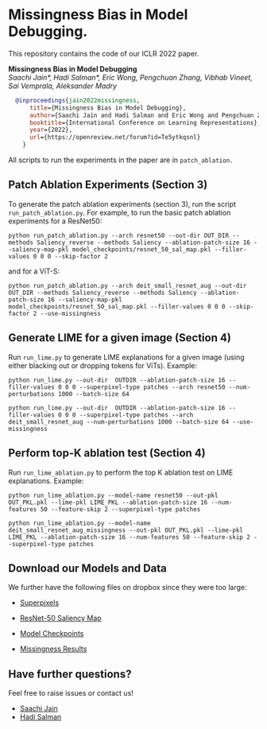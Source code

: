 # Missingness Bias in Model Debugging.

This repository contains the code of our ICLR 2022 paper. 

**Missingness Bias in Model Debugging** </br>
*Saachi Jain\*, Hadi Salman\*, Eric Wong, Pengchuan Zhang, Vibhab Vineet, Sai Vemprala, Aleksander Madry*

```bibtex
  @inproceedings{jain2022missingness,
      title={Missingness Bias in Model Debugging},
      author={Saachi Jain and Hadi Salman and Eric Wong and Pengchuan Zhang and Vibhav Vineet and Sai Vemprala and Aleksander Madry},
      booktitle={International Conference on Learning Representations},
      year={2022},
      url={https://openreview.net/forum?id=Te5ytkqsnl}
    } 
```

All scripts to run the experiments in the paper are in `patch_ablation.` 

## Patch Ablation Experiments (Section 3)
To generate the patch ablation experiments (section 3), run the script `run_patch_ablation.py`. For example, to run the basic patch ablation experiments for a ResNet50:
```
python run_patch_ablation.py --arch resnet50 --out-dir OUT_DIR --methods Saliency_reverse --methods Saliency --ablation-patch-size 16 --saliency-map-pkl model_checkpoints/resnet_50_sal_map.pkl --filler-values 0 0 0 --skip-factor 2
```
and for a ViT-S:
```
python run_patch_ablation.py --arch deit_small_resnet_aug --out-dir OUT_DIR --methods Saliency_reverse --methods Saliency --ablation-patch-size 16 --saliency-map-pkl  model_checkpoints/resnet_50_sal_map.pkl --filler-values 0 0 0 --skip-factor 2 --use-missingness

```
## Generate LIME for a given image (Section 4)
Run `run_lime.py` to generate LIME explanations for a given image (using either blacking out or dropping tokens for ViTs). Example:
```
python run_lime.py --out-dir  OUTDIR --ablation-patch-size 16 --filler-values 0 0 0 --superpixel-type patches --arch resnet50 --num-perturbations 1000 --batch-size 64 

python run_lime.py --out-dir  OUTDIR --ablation-patch-size 16 --filler-values 0 0 0 --superpixel-type patches --arch deit_small_resnet_aug --num-perturbations 1000 --batch-size 64 --use-missingness
```
## Perform top-K ablation test (Section 4)

Run `run_lime_ablation.py` to perform the top K ablation test on LIME explanations. Example:
```
python run_lime_ablation.py --model-name resnet50 --out-pkl OUT_PKL.pkl --lime-pkl LIME_PKL --ablation-patch-size 16 --num-features 50 --feature-skip 2 --superpixel-type patches

python run_lime_ablation.py --model-name deit_small_resnet_aug_missingness --out-pkl OUT_PKL.pkl --lime-pkl LIME_PKL --ablation-patch-size 16 --num-features 50 --feature-skip 2 --superpixel-type patches
```

## Download our Models and Data

We further have the following files on dropbox since they were too large:

- [Superpixels](https://www.dropbox.com/s/1y2gqdt2yp685yd/slic_superpixel.npy?dl=0)

- [ResNet-50 Saliency Map](https://www.dropbox.com/s/dwnsmso8xw03z9r/resnet_50_sal_map.pkl?dl=0)

- [Model Checkpoints](https://www.dropbox.com/s/httwdzvabivgm7i/model_checkpoints.zip?dl=0)

- [Missingness Results](https://www.dropbox.com/s/tpizqwgf9ph5d09/missingness_results.zip?dl=0)


## Have further questions?
Feel free to raise issues or contact us!

- [Saachi Jain](https://twitter.com/saachi_jain_)
- [Hadi Salman](https://twitter.com/hadisalmanX)

